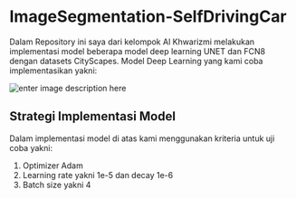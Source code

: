 # ImageSegmentation-SelfDrivingCar

Dalam Repository ini saya dari kelompok Al Khwarizmi melakukan implementasi model beberapa model deep learning UNET dan FCN8 dengan datasets CityScapes. Model Deep Learning yang kami coba implementasikan yakni:

![enter image description here](https://i.ibb.co/JF1KYhM/model.png)

## Strategi Implementasi Model
Dalam implementasi model di atas kami menggunakan kriteria untuk uji coba yakni:
1. Optimizer Adam
2. Learning rate yakni 1e-5 dan decay 1e-6
3. Batch size yakni 4

